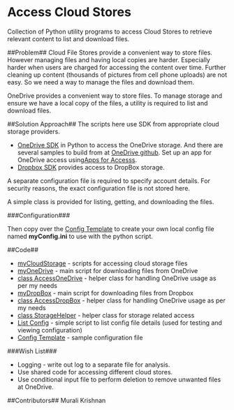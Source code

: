 # Access Cloud Stores

Collection of Python utility programs to access Cloud Stores to retrieve relevant content to list and download files.

##Problem##
Cloud File Stores provide a convenient way to store files. However managing files and having local copies are harder. Especially harder when users are charged for accessing the content over time. Further cleaning up content (thousands of pictures from cell phone uploads) are not easy. So we need a way to manage the files and download them.


OneDrive provides a convenient way to store files. To manage storage and ensure we have a local copy of the files, a utility is required to list and download files. 

##Solution Approach##
The scripts here use SDK from appropriate cloud storage providers.

 * [OneDrive SDK](https://github.com/OneDrive/onedrive-sdk-python) in Python to access the OneDrive storage. And there are several samples to build from at [OneDrive github](https://github.com/OneDrive/). Set up an app for OneDrive access using[Apps for Accesss](https://apps.dev.microsoft.com/). 
 * [Dropbox SDK](https://www.dropbox.com/developers) provides access to DropBox storage.

A separate configuration file is required to specify account details. For security reasons, the exact configuration file is not stored here. 

A simple class is provided for listing, getting, and downloading the files. 

###Configuration###
 
 Then copy over the [Config Template](configTemplate.ini) to create your own local config file named **myConfig.ini** to use with the python script.

##Code##
 * [myCloudStorage](myOneDrive.py) - scripts for accessing cloud storage files
 * [myOneDrive](myOneDrive.py) - main script for downloading files from OneDrive
 * [class AccessOneDrive](AccessOneDrive.py) - helper class for handling OneDrive usage as per my needs
 * [myDropBox](myDropBox.py) - main script for downloading files from Dropbox
 * [class AccessDropBox](AccessDropBox.py) - helper class for handling OneDrive usage as per my needs
 * [class StorageHelper](StorageHelper.py) - helper class for storage related access
 * [List Config](listConfig.py) - simple script to list config file details (used for testing and viewing configuration)
 * [Config Template](configTemplate.ini) - sample configuration file


###Wish List###
 * Logging - write out log to a separate file for analysis.
 * Use shared code for accessing different cloud stores.
 * Use conditional input file to perform deletion to remove unwanted files at OneDrive.

##Contributors##
Murali Krishnan

